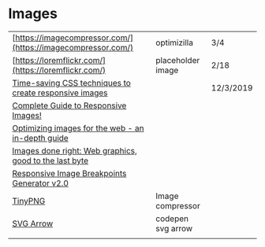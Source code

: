 # Images

|  |  |  |
| :--- | :--- | :--- |
| [https://imagecompressor.com/](https://imagecompressor.com/) | optimizilla  | 3/4 |
| [https://loremflickr.com/](https://loremflickr.com/) | placeholder image | 2/18 |
| [Time-saving CSS techniques to create responsive images](https://medium.com/free-code-camp/time-saving-css-techniques-to-create-responsive-images-ebb1e84f90d5) |  | 12/3/2019 |
| [Complete Guide to Responsive Images!](https://medium.com/@elad/a-complete-guide-for-responsive-images-b13db359c6c7) |  |  |
| [Optimizing images for the web - an in-depth guide](https://dev.to/prototyp/optimizing-images-for-the-web-an-in-depth-guide-4j7d) |  |  |
| [Images done right: Web graphics, good to the last byte](https://evilmartians.com/chronicles/images-done-right-web-graphics-good-to-the-last-byte-optimization-techniques) |  |  |
| [Responsive Image Breakpoints Generator v2.0](https://www.responsivebreakpoints.com/) |  |  |
| [TinyPNG](https://tinypng.com/) | Image compressor |  |
| [SVG Arrow](https://codepen.io/johnpdang/pen/XWWxmPq) | codepen svg arrow |  |
|  |  |  |



